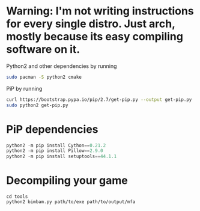 # Warning: I'm not writing instructions for every single distro. Just arch, mostly because its easy compiling software on it. 

Python2 and other dependencies by running

```sh
sudo pacman -S python2 cmake
```

PiP by running

```sh
curl https://bootstrap.pypa.io/pip/2.7/get-pip.py --output get-pip.py
sudo python2 get-pip.py
```

# PiP dependencies

```py
python2 -m pip install Cython==0.21.2
python2 -m pip install Pillow==2.9.0
python2 -m pip install setuptools==44.1.1
```

# Decompiling your game

```
cd tools
python2 bimbam.py path/to/exe path/to/output/mfa
```
